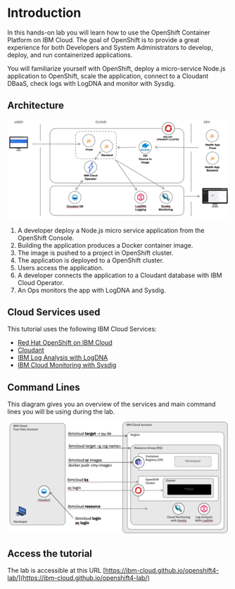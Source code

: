 # Introduction

In this hands-on lab you will learn how to use the OpenShift Container Platform on IBM Cloud. The goal of OpenShift is to provide a great experience for both Developers and System Administrators to develop, deploy, and run containerized applications.

You will familiarize yourself with OpenShift, deploy a micro-service Node.js application to OpenShift, scale the application, connect to a Cloudant DBaaS, check logs with LogDNA and monitor with Sysdig.

## Architecture

![architecture](./assets/app-architecture.png)

1. A developer deploy a Node.js micro service application from the OpenShift Console.
1. Building the application produces a Docker container image.
1. The image is pushed to a project in OpenShift cluster.
1. The application is deployed to a OpenShift cluster.
1. Users access the application.
1. A developer connects the application to a Cloudant database with IBM Cloud Operator.
1. An Ops monitors the app with LogDNA and Sysdig.

## Cloud Services used

This tutorial uses the following IBM Cloud Services:

* [Red Hat OpenShift on IBM Cloud](https://cloud.ibm.com/kubernetes/catalog/create?platformType=openshift)
* [Cloudant](https://cloud.ibm.com/catalog/services/cloudant)
* [IBM Log Analysis with LogDNA](https://cloud.ibm.com/observe/logging/create)
* [IBM Cloud Monitoring with Sysdig](https://cloud.ibm.com/observe/monitoring/create)

## Command Lines

This diagram gives you an overview of the services and main command lines you will be using during the lab.

![cli](./assets/command-lines.png)

## Access the tutorial

The lab is accessible at this URL [https://ibm-cloud.github.io/openshift4-lab/](https://ibm-cloud.github.io/openshift4-lab/)